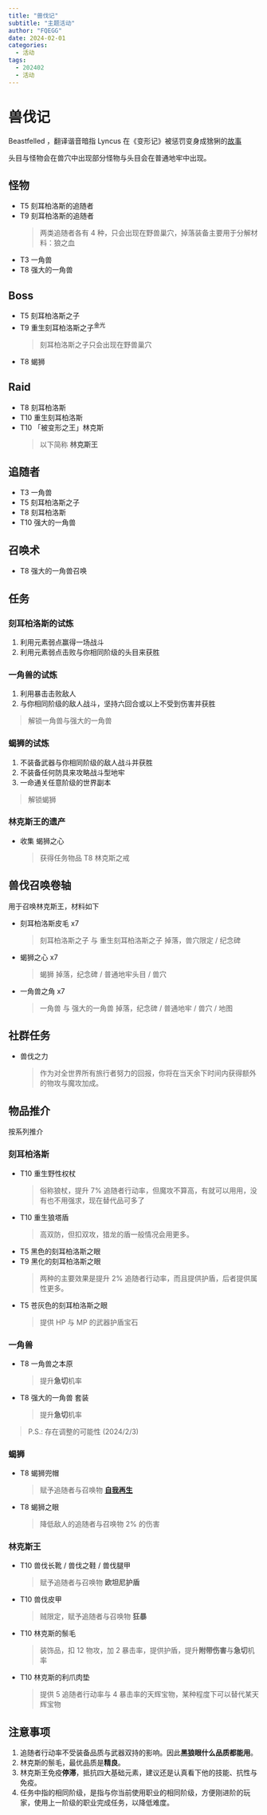 ```yaml
---
title: "兽伐记"
subtitle: "主题活动"
author: "FQEGG"
date: 2024-02-01
categories:
  - 活动
tags:
  - 202402
  - 活动
---
```


# 兽伐记

Beastfelled ，翻译谐音暗指 Lyncus 在《变形记》被惩罚变身成猞猁的[故事](https://en.m.wikipedia.org/wiki/Lyncus)

头目与怪物会在兽穴中出现部分怪物与头目会在普通地牢中出现。

## 怪物

- T5 刻耳柏洛斯的追随者
- T9 刻耳柏洛斯的追随者
  > 两类追随者各有 4 种，只会出现在野兽巢穴，掉落装备主要用于分解材料：狼之血
- T3 一角兽
- T8 强大的一角兽

## Boss

- T5 刻耳柏洛斯之子
- T9 重生刻耳柏洛斯之子<sup>金光</sup>
  > 刻耳柏洛斯之子只会出现在野兽巢穴
- T8 蝎狮

## Raid

- T8 刻耳柏洛斯
- T10 重生刻耳柏洛斯
- T10 「被变形之王」林克斯
  > 以下简称 __林克斯王__

## 追随者

- T3 一角兽
- T5 刻耳柏洛斯之子
- T8 刻耳柏洛斯
- T10 强大的一角兽

## 召唤术

- T8 强大的一角兽召唤

## 任务

### 刻耳柏洛斯的试炼

1. 利用元素弱点赢得一场战斗
2. 利用元素弱点击败与你相同阶级的头目来获胜

### 一角兽的试炼

1. 利用暴击击败敌人
2. 与你相同阶级的敌人战斗，坚持六回合或以上不受到伤害并获胜
  > 解锁一角兽与强大的一角兽

### 蝎狮的试炼

1. 不装备武器与你相同阶级的敌人战斗并获胜
2. 不装备任何防具来攻略战斗型地牢
3. 一命通关任意阶级的世界副本
  > 解锁蝎狮

### 林克斯王的遗产

- 收集 蝎狮之心
  > 获得任务物品 T8 林克斯之戒

## 兽伐召唤卷轴

用于召唤林克斯王，材料如下

- 刻耳柏洛斯皮毛 x7
  > 刻耳柏洛斯之子 与 重生刻耳柏洛斯之子 掉落，兽穴限定 / 纪念碑
- 蝎狮之心 x7
  > 蝎狮 掉落，纪念碑 / 普通地牢头目 / 兽穴 
- 一角兽之角 x7
  > 一角兽 与 强大的一角兽 掉落，纪念碑 / 普通地牢 / 兽穴 / 地图

## 社群任务

- 兽伐之力
  > 作为对全世界所有旅行者努力的回报，你将在当天余下时间内获得额外的物攻与魔攻加成。


## 物品推介

按系列推介

### 刻耳柏洛斯

- T10 重生野性权杖
  > 俗称狼杖，提升 7% 追随者行动率，但魔攻不算高，有就可以用用，没有也不用强求，现在替代品可多了
- T10 重生狼塔盾
  > 高双防，但扣双攻，猎龙的盾一般情况会用更多。
- T5 黑色的刻耳柏洛斯之眼
- T9 黑化的刻耳柏洛斯之眼
  > 两种的主要效果是提升 2% 追随者行动率，而且提供护盾，后者提供属性更多。
- T5 苍灰色的刻耳柏洛斯之眼
  > 提供 HP 与 MP 的武器护盾宝石

### 一角兽

- T8 一角兽之本原
  > 提升**急切**机率
- T8 强大的一角兽 套装
  > 提升**急切**机率
> P.S.: 存在调整的可能性 (2024/2/3)

### 蝎狮

- T8 蝎狮兜帽
  > 赋予追随者与召唤物 **[自我再生](https://playorna.com/codex/spells/rebirth/)**
- T8 蝎狮之眼
  > 降低敌人的追随者与召唤物 2% 的伤害

### 林克斯王

- T10 兽伐长靴 / 兽伐之鞋 / 兽伐腿甲
  > 赋予追随者与召唤物 **欧坦尼护盾**
- T10 兽伐皮甲
  > 贼限定，赋予追随者与召唤物 **狂暴**
- T10 林克斯的鬃毛
  > 装饰品，扣 12 物攻，加 2 暴击率，提供护盾，提升**附带伤害**与**急切**机率
- T10 林克斯的利爪肉垫
  > 提供 5 追随者行动率与 4 暴击率的天辉宝物，某种程度下可以替代某天辉宝物

## 注意事项

1. 追随者行动率不受装备品质与武器双持的影响。因此**黑狼眼什么品质都能用**。
2. 林克斯的鬃毛，最优品质是**精良**。
3. 林克斯王免疫**停滞**，抵抗四大基础元素，建议还是认真看下他的技能、抗性与免疫。
4. 任务中指的相同阶级，是指与你当前使用职业的相同阶级，方便刚进阶的玩家，使用上一阶级的职业完成任务，以降低难度。